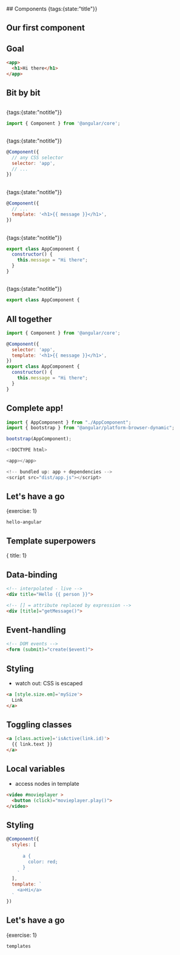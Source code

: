 ## Components
{tags:{state:"title"}}

## Our first component

## Goal

```html
<app>
  <h1>Hi there</h1>
</app>
```

## Bit by bit

##  
{tags:{state:"notitle"}}

```javascript
import { Component } from '@angular/core';
```


##   
{tags:{state:"notitle"}}

```javascript
@Component({
  // any CSS selector
  selector: 'app',
  // ...
})
```

##   
{tags:{state:"notitle"}}

```javascript
@Component({
  // ...
  template: '<h1>{{ message }}</h1>',
})
```

##   
{tags:{state:"notitle"}}

```javascript
export class AppComponent {
  constructor() { 
    this.message = "Hi there";
  }
}
```

##  
{tags:{state:"notitle"}}

```javascript
export class AppComponent {
```

## All together

```javascript
import { Component } from '@angular/core';

@Component({
  selector: 'app',
  template: '<h1>{{ message }}</h1>',
})
export class AppComponent {
  constructor() { 
    this.message = "Hi there";
  }
}
```

## Complete app!

```javascript
import { AppComponent } from "./AppComponent";
import { bootstrap } from "@angular/platform-browser-dynamic";

bootstrap(AppComponent);
```


```javascript
<!DOCTYPE html>

<app></app>

<!-- bundled up: app + dependencies -->
<script src="dist/app.js"></script>
```

## Let's have a go
{exercise: 1}

    hello-angular


## Template superpowers
{ title: 1}

## Data-binding

```html
<!-- interpolated - live -->
<div title="Hello {{ person }}">

<!-- [] = attribute replaced by expression -->
<div [title]="getMessage()">
```

## Event-handling

```html
<!-- DOM events -->
<form (submit)="create($event)">
```

## Styling

- watch out: CSS is escaped

```html
<a [style.size.em]='mySize'>
  Link
</a>
```

## Toggling classes

```html
<a [class.active]='isActive(link.id)'>
  {{ link.text }}
</a>
```

## Local variables

- access nodes in template

```html
<video #movieplayer >
  <button (click)="movieplayer.play()">
</video>
```

## Styling

```javascript
@Component({
  styles: [
    `
      a {
        color: red;
      }
    `
  ],
  template: `
    <a>Hi</a>
  `
})
```


## Let's have a go
{exercise: 1}

    templates

